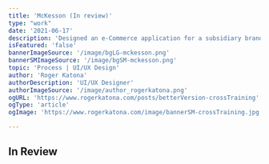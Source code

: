 ```yaml
---
title: 'McKesson (In review)'
type: "work"
date: '2021-06-17'
description: 'Designed an e-Commerce application for a subsidiary brand of McKesson'
isFeatured: 'false'
bannerImageSource: '/image/bgLG-mckesson.png'
bannerSMImageSource: '/image/bgSM-mckesson.png'
topic: 'Process | UI/UX Design'
author: 'Roger Katona'
authorDescription: 'UI/UX Designer'
authorImageSource: '/image/author_rogerkatona.png'
ogURL: 'https://www.rogerkatona.com/posts/betterVersion-crossTraining'
ogType: 'article'
ogImage: 'https://www.rogerkatona.com/image/bannerSM-crossTraining.jpg'

---
```


## In Review


    


